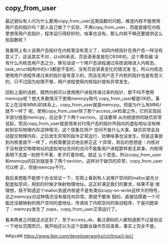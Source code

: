 ## copy_from_user ##
最近貌似有人问为什么要用copy_from_user这类函数的问题，难道内核不能使用用户态的指针吗？那人自己做了个实验，不用copy_from_user，而是直接在内核里使用用户态指针，程序运行得好好的，啥事也没有。那么内核干嘛还要提供这么些函数呢？

我看网上有人说用户态指针在内核里没有意义了，如同内核指针在用户态一样没有意义了。这话其实不对，以x86来说，页目录表是放在CR3中的，这个寄存器 没有什么内核态用户态之分，换句话说一个用户态进程通过系统调用进入内核态，task_struct结构中的cr3都是不变的，没有页目录表变化的情况发 生。所以内核态使用用户进程传递过来的指针是有意义的，而且在用户态下内核的指针也是有意义的，只不过因为权限不够，用户进程使用内核指针就有异常发生。 

回到上面的话题，既然内核可以使用用户进程传递过来的指针，那干吗不使用memcpy呢？绝大多数情况下使用memcpy取代 copy_from_user都是OK的，事实上在没有MMU的体系上，copy_from_user就是memcpy。但是为什么有MMU就不一样了 呢，使用copy_from_user除了那个access_ok检查之外，它的实现前半部分就是memcpy，后边多了个两个section。这话要得 从内核提供的缺页异常说起，而且copy_from_user就是用来对付用户态的指针所指向的虚拟地址没有映射到实际物理内存这种情况，这个现象在用户 空间不是什么大事，缺页异常会自动提交物理内存，之后发生异常的指令正常运行，彷佛啥事也没发生。但是这事放到内核里就不一样了，内核需要显式地去修正这 个异常，背后的思想是：内核对于没有提交物理地址的虚拟地址空间的访问不能象用户进程那样若无其事，内核得表明下态度--别想干坏事，老子盯着你呢。就这 么个意思。所以copy_from_user和memcpy的区别就是多了两个section，这样对于缺页的异常，copy_from_user可以修 正，但是memcpy不行。 

我后来想能不能想个办法验证一下，在网上看到有人说用户空间的malloc是先分配虚拟空间，用到的时候才映射物理地址。这正好满足我们的要求，结果不是 很理想，我不知道这个malloc到底内核是不是有类似copy-on-write这样大的特性，总之memcpy对这种情况没有报任何异常。那就干脆来 狠的，直接估摸着一个可能还没被映射的用户空间的虚地址，传递给了内核空间的驱动程序，于是问题来了：memcpy发生了 oops，copy_from_user正常运行了。 

看来两者之间就这点区别了，至于access_ok，看过源码的人都知道那不过是验证一下地址范围而已，我开始还以为这个函数会操作页目录表，事实上完全不是。

##ipc##
https://www.ibm.com/developerworks/cn/linux/l-ipc/
